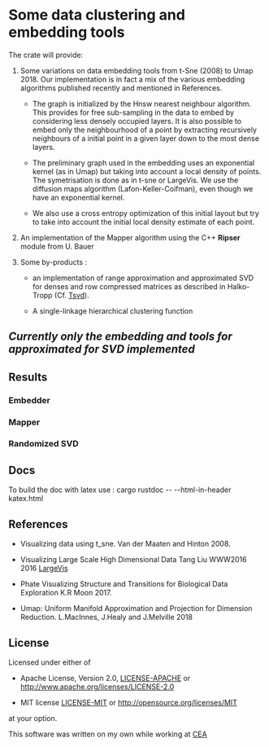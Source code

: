 # Some data clustering and embedding tools

The crate will provide:

1. Some variations on data embedding tools from t-Sne (2008) to Umap 2018.
   Our implementation is in fact a mix of the various embedding algorithms
    published recently and mentioned in References.

   - The graph is initialized by the Hnsw nearest neighbour algorithm. This provides for free sub-sampling in the data to embed by considering less densely occupied layers. It is also possible to embed only the neighbourhood of a point by extracting recursively neighbours of a initial point in a given layer down to the most dense layers.
  
   - The preliminary graph used in the embedding uses an exponential kernel (as in Umap) but taking into account a local density of points. The symetrisation is done as in t-sne or LargeVis. We use the diffusion maps algorithm (Lafon-Keller-Coifman), even though we have an exponential kernel.

   - We also use a cross entropy optimization of this initial layout but try to take into account the initial local density estimate of each point.

2. An implementation of the Mapper algorithm using the C++ **Ripser** module from U. Bauer

3. Some by-products :
    - an implementation of range approximation and approximated SVD for denses and row compressed matrices as described in Halko-Tropp (Cf. [Tsvd](https://arxiv.org/abs/0909.4061)).

    - A single-linkage hierarchical clustering function

## *Currently only the embedding and tools for approximated for SVD implemented*

## Results

### Embedder

### Mapper

### Randomized SVD

## Docs

To build the doc with latex use :
cargo rustdoc -- --html-in-header katex.html

## References

- Visualizing data using t_sne.
  Van der Maaten and Hinton 2008.

- Visualizing Large Scale High Dimensional Data
  Tang Liu WWW2016 2016 [LargeVis](https://arxiv.org/pdf/1602.00370.pdf)
  
- Phate Visualizing Structure and Transitions for Biological Data Exploration
  K.R Moon 2017.

- Umap: Uniform Manifold Approximation and Projection for Dimension Reduction.
  L.MacInnes, J.Healy and J.Melville 2018

## License

Licensed under either of

- Apache License, Version 2.0, [LICENSE-APACHE](LICENSE-APACHE) or <http://www.apache.org/licenses/LICENSE-2.0>
  
- MIT license [LICENSE-MIT](LICENSE-MIT) or <http://opensource.org/licenses/MIT>

at your option.

This software was written on my own while working at [CEA](http://www.cea.fr/)
